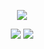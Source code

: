 <p align="center">
<a href="#"><img src="https://u.swvn9.net/2017/FkLFt.png"></a>
</p>
<p align="center">
<a href="https://travis-ci.org/swvn9/VoteBot"><img src="https://travis-ci.org/swvn9/VoteBot.svg?branch=master"></a>
<a href="https://discord.gg/G7jResd"><img src="https://discordapp.com/api/guilds/335535819152687105/widget.png?style=shield"></a>
</p>
